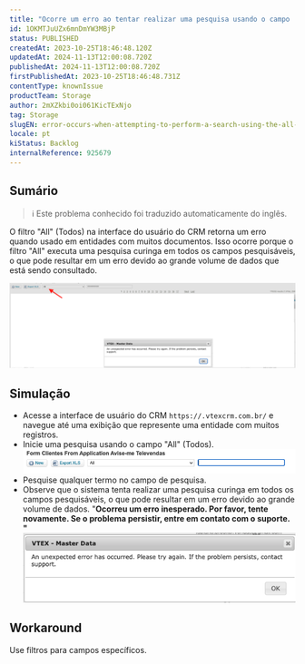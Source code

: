 ```yaml
---
title: "Ocorre um erro ao tentar realizar uma pesquisa usando o campo 'All' na interface do usuário do VTEX CRM"
id: 1OKMTJuUZx6mnDmYW3MBjP
status: PUBLISHED
createdAt: 2023-10-25T18:46:48.120Z
updatedAt: 2024-11-13T12:00:08.720Z
publishedAt: 2024-11-13T12:00:08.720Z
firstPublishedAt: 2023-10-25T18:46:48.731Z
contentType: knownIssue
productTeam: Storage
author: 2mXZkbi0oi061KicTExNjo
tag: Storage
slugEN: error-occurs-when-attempting-to-perform-a-search-using-the-all-field-in-vtex-crm-ui
locale: pt
kiStatus: Backlog
internalReference: 925679
---
```


## Sumário

>ℹ️ Este problema conhecido foi traduzido automaticamente do inglês.


O filtro "All" (Todos) na interface do usuário do CRM retorna um erro quando usado em entidades com muitos documentos. Isso ocorre porque o filtro "All" executa uma pesquisa curinga em todos os campos pesquisáveis, o que pode resultar em um erro devido ao grande volume de dados que está sendo consultado.

 ![](https://raw.githubusercontent.com/vtexdocs/known-issues/refs/heads/main/docs/pt/known-issues/Storage/ocorre-um-erro-ao-tentar-realizar-uma-pesquisa-usando-o-campo-all-na-interface-do-usuario-do-vtex-crm_1.png)

## Simulação



- Acesse a interface de usuário do CRM `https://.vtexcrm.com.br/` e navegue até uma exibição que represente uma entidade com muitos registros.
- Inicie uma pesquisa usando o campo "All" (Todos). ![](https://raw.githubusercontent.com/vtexdocs/known-issues/refs/heads/main/docs/pt/known-issues/Storage/ocorre-um-erro-ao-tentar-realizar-uma-pesquisa-usando-o-campo-all-na-interface-do-usuario-do-vtex-crm_2.png)
- Pesquise qualquer termo no campo de pesquisa.
- Observe que o sistema tenta realizar uma pesquisa curinga em todos os campos pesquisáveis, o que pode resultar em um erro devido ao grande volume de dados.
"**Ocorreu um erro inesperado. Por favor, tente novamente. Se o problema persistir, entre em contato com o suporte. "**![](https://raw.githubusercontent.com/vtexdocs/known-issues/refs/heads/main/docs/pt/known-issues/Storage/ocorre-um-erro-ao-tentar-realizar-uma-pesquisa-usando-o-campo-all-na-interface-do-usuario-do-vtex-crm_3.png)



## Workaround


Use filtros para campos específicos.

